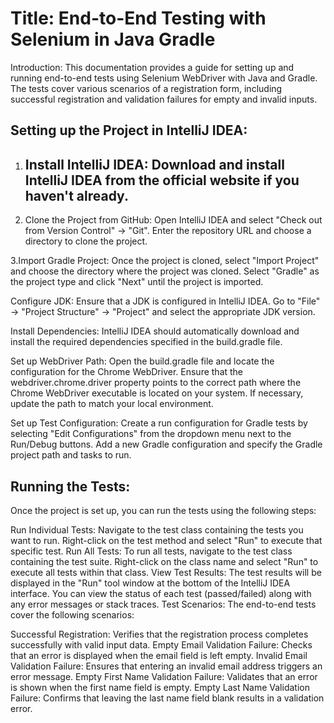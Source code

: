# Title: End-to-End Testing with Selenium in Java Gradle


Introduction:
This documentation provides a guide for setting up and running end-to-end tests using Selenium WebDriver with Java and Gradle. The tests cover various scenarios of a registration form, including successful registration and validation failures for empty and invalid inputs.


## Setting up the Project in IntelliJ IDEA:
1. ## Install IntelliJ IDEA: Download and install IntelliJ IDEA from the official website if you haven't already.

2. Clone the Project from GitHub: Open IntelliJ IDEA and select "Check out from Version Control" -> "Git". Enter the repository URL and choose a directory to clone the project.

3.Import Gradle Project: Once the project is cloned, select "Import Project" and choose the directory where the project was cloned. Select "Gradle" as the project type and click "Next" until the project is imported.

Configure JDK: Ensure that a JDK is configured in IntelliJ IDEA. Go to "File" -> "Project Structure" -> "Project" and select the appropriate JDK version.

Install Dependencies: IntelliJ IDEA should automatically download and install the required dependencies specified in the build.gradle file.

Set up WebDriver Path: Open the build.gradle file and locate the configuration for the Chrome WebDriver. Ensure that the webdriver.chrome.driver property points to the correct path where the Chrome WebDriver executable is located on your system. If necessary, update the path to match your local environment.

Set up Test Configuration: Create a run configuration for Gradle tests by selecting "Edit Configurations" from the dropdown menu next to the Run/Debug buttons. Add a new Gradle configuration and specify the Gradle project path and tasks to run.


## Running the Tests:
Once the project is set up, you can run the tests using the following steps:

Run Individual Tests: Navigate to the test class containing the tests you want to run. Right-click on the test method and select "Run" to execute that specific test.
Run All Tests: To run all tests, navigate to the test class containing the test suite. Right-click on the class name and select "Run" to execute all tests within that class.
View Test Results: The test results will be displayed in the "Run" tool window at the bottom of the IntelliJ IDEA interface. You can view the status of each test (passed/failed) along with any error messages or stack traces.
Test Scenarios:
The end-to-end tests cover the following scenarios:

Successful Registration: Verifies that the registration process completes successfully with valid input data.
Empty Email Validation Failure: Checks that an error is displayed when the email field is left empty.
Invalid Email Validation Failure: Ensures that entering an invalid email address triggers an error message.
Empty First Name Validation Failure: Validates that an error is shown when the first name field is empty.
Empty Last Name Validation Failure: Confirms that leaving the last name field blank results in a validation error.
